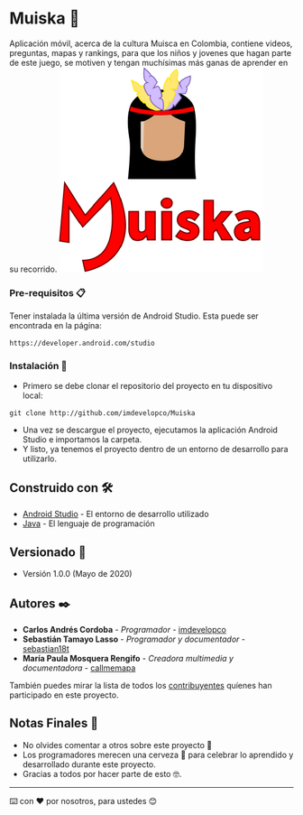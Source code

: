 # Muiska 🚀
Aplicación móvil, acerca de la cultura Muisca en Colombia, contiene videos, preguntas, mapas y rankings, para que los niños y jovenes que hagan parte de este juego, se motiven y tengan muchísimas más ganas de aprender en su recorrido.
![](app/src/main/res/drawable/logo100x100.png)

### Pre-requisitos 📋

Tener instalada la última versión de Android Studio.
Esta puede ser encontrada en la página:

```
https://developer.android.com/studio
```

### Instalación 🔧

* Primero se debe clonar el repositorio del proyecto en tu dispositivo local:

```
git clone http://github.com/imdevelopco/Muiska
```

* Una vez se descargue el proyecto, ejecutamos la aplicación Android Studio e importamos la carpeta.
* Y listo, ya tenemos el proyecto dentro de un entorno de desarrollo para utilizarlo.

## Construido con 🛠️

* [Android Studio](https://developer.android.com/studio) - El entorno de desarrollo utilizado
* [Java](https://www.oracle.com/java/technologies/javase/javase-jdk8-downloads.html) - El lenguaje de programación

## Versionado 📌

* Versión 1.0.0 (Mayo de 2020)

## Autores ✒️

* **Carlos Andrés Cordoba** - *Programador* - [imdevelopco](https://github.com/imdevelopco)
* **Sebastián Tamayo Lasso** - *Programador y documentador* - [sebastian18t](https://github.com/sebastian18t)
* **María Paula Mosquera Rengifo** - *Creadora multimedia y documentadora* - [callmemapa](https://github.com/callmemapa)

También puedes mirar la lista de todos los [contribuyentes](https://github.com/imdevelopco/Muiska/graphs/contributors) quíenes han participado en este proyecto. 

## Notas Finales 🎁

* No olvides comentar a otros sobre este proyecto 📢
* Los programadores merecen una cerveza 🍺 para celebrar lo aprendido y desarrollado durante este proyecto. 
* Gracias a todos por hacer parte de esto 🤓.


---
⌨️ con ❤️ por nosotros, para ustedes 😊
